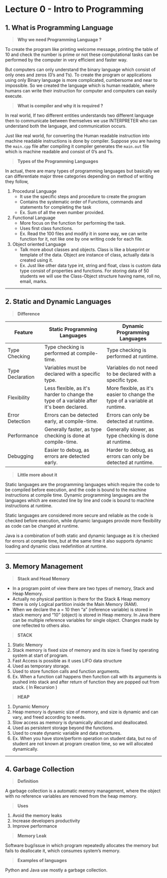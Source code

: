 # Lecture 0 - Intro to Programming

## 1. What is Programming Language

> **Why we need Programming Language ?**
> 

To create the program like printing welcome message, printing the table of 10 and check the number is prime or not these computational tasks can be performed by the computer in very efficient and faster way.

But computers can only understand the binary language which consist of only ones and zeros (0’s and 1’s). To create the program or applications using only Binary language is more complicated, cumbersome and near to impossible. So we created the language which is human readable, where humans can write their instruction for computer and computers can easily execute.

> **What is compiler and why it is required ?**
> 

In real world, If two different entities understands two different language then to communicate between themselves we use INTERPRETER who can understand both the language, and communication occurs. 

Just like real world, for converting the Human readable instruction into machine readable instructions is done by compiler. Suppose you are having the `main.cpp` file after compiling it compiler generates the `main.out` file which is machine readable and consist of 0’s and 1’s.

> **Types of the Programming Languages**
> 

In actual, there are many types of programming languages but basically we can differentiate major three categories depending on method of writing they follow,

1. Procedural Language
    - It use the specific steps and procedure to create the program
    - Contains the systematic order of Functions, commands and statements for completing the task
    - Ex. Sum of all the even number provided.
2. Functional Language
    - More focus on the function for performing the task.
    - Uses first class functions.
    - Ex. Read the 100 files and modify it in some way, we can write function for it, not like one by one writing code for each file.
3. Object oriented Language
    - Talk more about classes and objects. Class is like a blueprint or template of the data. Object are instance of class, actually data is created using it.
    - Ex. Just like other data type int, string and float, class is custom data type consist of properties and functions. For storing data of 50 students we will use the Class-Object structure having name, roll no, email, marks.

---

## 2. Static and Dynamic Languages

> **Difference**
> 

| Feature | Static Programming Languages | Dynamic Programming Languages |
| --- | --- | --- |
| Type Checking | Type checking is performed at compile-time. | Type checking is performed at runtime. |
| Type Declaration | Variables must be declared with a specific type. | Variables do not need to be declared with a specific type. |
| Flexibility | Less flexible, as it's harder to change the type of a variable after it's been declared. | More flexible, as it's easier to change the type of a variable at runtime. |
| Error Detection | Errors can be detected early, at compile-time. | Errors can only be detected at runtime. |
| Performance | Generally faster, as type checking is done at compile-time. | Generally slower, as type checking is done at runtime. |
| Debugging | Easier to debug, as errors are detected early. | Harder to debug, as errors can only be detected at runtime. |

> **Little more about it**
> 

Static languages are the programming languages which require the code to be compiled before execution, and the code is bound to the machine instructions at compile time. Dynamic programming languages are the languages which are executed line by line and code is bound to machine instructions at runtime.

Static languages are considered more secure and reliable as the code is checked before execution, while dynamic languages provide more flexibility as code can be changed at runtime.

Java is a combination of both static and dynamic language as it is checked for errors at compile time, but at the same time it also supports dynamic loading and dynamic class redefinition at runtime.

---

## 3. Memory Management

> **Stack and Head Memory**
> 
- In a program point of view there are two types of memory, Stack and Heap Memory.
- Actually no physical partition is there for the Stack & Heap memory there is only Logical partition inside the Main Memory (RAM).
- When we declare the a = 10 then “a” (reference variable) is stored in stack memory and “10” (object) is stored in Heap memory. In Java there can be multiple reference variables for single object. Changes made by one reflected to others also.

> **STACK**
> 
1. Static Memory
2. Stack memory is fixed size of memory and its size is fixed by operating system at start of program.
3. Fast Access is possible as it uses LIFO data structure
4. Used as temporary storage.
5. Used to store function calls and function arguments.
6. Ex. When a function call happens then function call with its arguments is pushed into stack and after return of function they are popped out from stack. ( In Recursion )

> ********HEAP********
> 
1. Dynamic Memory
2. Heap memory is dynamic size of memory, and size is dynamic and can vary, and freed according to needs.
3. Slow access as memory is dynamically allocated and deallocated.
4. Used as persistent storage beyond the functions.
5. Used to create dynamic variable and data structures.
6. Ex. When you have store/perform operation on student data, but no of student are not known at program creation time, so we will allocated dynamically. 

---

## 4. Garbage Collection

> **Definition**
> 

A garbage collection is a automatic memory management, where the object with no reference variables are removed from the heap memory.

> **Uses**
> 
1. Avoid the memory leaks 
2. Increase developers productivity
3. Improve performance

> **Memory Leak**
> 

Software bug/issue in which program repeatedly allocates the memory but fails to deallocate it, which consumes system’s memory.

> **Examples of languages**
> 

Python and Java use mostly a garbage collection.
